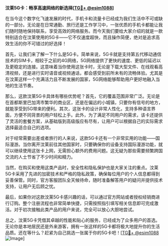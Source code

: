 **汶莱5G卡：畅享高速网络的新选择[[TG💪+ @esim1088](https://t.me/s/esim1088)]**

在当今这个数字化飞速发展的时代，手机卡和流量卡已经成为我们生活中不可或缺的一部分。无论是在日常通勤、旅行还是工作学习中，一张优质的手机卡都能让我们随时随地保持联系，享受高效的网络服务。而今天我们要给大家介绍的就是一款特别适合在汶莱使用的5G卡——它不仅速度超快，而且操作简便，绝对是追求高效生活的你不可错过的好选择！

首先，让我们来了解一下什么是5G卡。简单来说，5G卡就是支持第五代移动通信技术的SIM卡，相较于之前的4G网络，5G网络提供了更快的速度、更低的延迟以及更稳定的连接。这意味着当你使用这张卡时，无论是下载大型文件、在线观看高清视频，还是进行实时语音或视频通话，都会感受到前所未有的流畅体验。尤其是在汶莱这样一个充满活力且不断发展的国家，5G网络能够帮助用户更好地融入当地的生活节奏。

那么，这款汶莱5G卡具体有哪些优势呢？首先，它的覆盖范围非常广泛。无论是在首都斯里巴加湾市繁华的商业区，还是在偏远的小城镇，只要你有信号的地方，就能享受到5G带来的便利。其次，这张卡的设计非常人性化，支持多种语言界面，方便不同背景的用户轻松上手。此外，为了满足不同用户的需求，该卡还提供了灵活的套餐方案，从基础版到高级版应有尽有，让用户可以根据自己的实际需求选择最适合自己的选项。

对于经常需要出差或者旅行的人来说，这款5G卡还有一个非常实用的功能——国际漫游。当你离开汶莱前往其他国家时，只要确保你的设备支持国际漫游功能，就可以继续使用这张卡上网，无需担心额外的费用问题。这无疑为那些需要频繁跨国交流的人士节省了不少时间和精力。

当然，在购买和使用这类产品时，安全性和隐私保护也是大家关注的重点。汶莱5G卡采用了先进的加密技术和严格的隐私政策，确保每位用户的个人信息都得到妥善保管。同时，官方客服团队全天候待命，随时准备解答用户的疑问并提供技术支持，让用户无后顾之忧。

最后，如果你对这款汶莱5G卡感兴趣的话，可以通过官方网站或者授权经销商进行订购。整个注册流程也非常简单快捷，只需按照指引填写相关信息即可完成激活。对于初次接触此类产品的用户来说，完全可以放心大胆地尝试。

总之，汶莱5G卡凭借其卓越的性能和贴心的服务，已经成为了众多用户的首选。无论你是本地居民还是外来游客，拥有一张这样的5G卡都将极大地提升你的生活品质。还在等什么？赶紧为自己挑选一张属于你的5G卡吧！[[TG💪+ @esim1088](https://t.me/s/esim1088) ![Image](https://i.postimg.cc/4NQfJmqS/Snipaste-2025-05-13-00-14-12.png)]